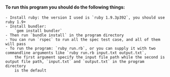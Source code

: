 #### To run this program you should do the following things:
	- Install ruby: the version I used is `ruby 1.9.3p392`, you should use ruby 1.9+
	- Install bundler:
		`gem install bundler`
	- Then run `bundle install` in the program directory
	- You can run `rspec` to run all the spec test case, and all of them will pass
	- To run the program: `ruby run.rb`, or you can supply it with two commandline arguments like `ruby run.rb input.txt output.txt`, 
		the first argument specify the input file path while the second is output file path, `input.txt` and `output.txt` in the program directory
		is the default
